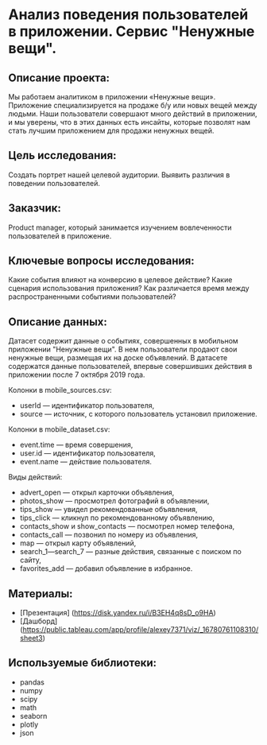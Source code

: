 # Анализ поведения пользователей в приложении. Сервис "Ненужные вещи".
## Описание проекта:
Мы работаем аналитиком в приложении «Ненужные вещи». Приложение специализируется на продаже б/у или новых вещей между людьми. Наши пользователи совершают много действий в приложении, и мы уверены, что в этих данных есть инсайты, которые позволят нам стать лучшим приложением для продажи ненужных вещей.

## Цель исследования: 
Создать портрет нашей целевой аудитории. Выявить различия в поведении пользователей.

## Заказчик: 
Product manager, который занимается изучением вовлеченности пользователей в приложение.

## Ключевые вопросы исследования:
Какие события влияют на конверсию в целевое действие?
Какие сценария использования приложения?
Как различается время между распространенными событиями пользователей?

## Описание данных:
Датасет содержит данные о событиях, совершенных в мобильном приложении "Ненужные вещи". В нем пользователи продают свои ненужные вещи, размещая их на доске объявлений. В датасете содержатся данные пользователей, впервые совершивших действия в приложении после 7 октября 2019 года.

Колонки в mobile_sources.csv:
- userId — идентификатор пользователя,
- source — источник, с которого пользователь установил приложение.

Колонки в mobile_dataset.csv:
- event.time — время совершения,
- user.id — идентификатор пользователя,
- event.name — действие пользователя.

Виды действий:
- advert_open — открыл карточки объявления,
- photos_show — просмотрел фотографий в объявлении,
- tips_show — увидел рекомендованные объявления,
- tips_click — кликнул по рекомендованному объявлению,
- contacts_show и show_contacts — посмотрел номер телефона,
- contacts_call — позвонил по номеру из объявления,
- map — открыл карту объявлений,
- search_1—search_7 — разные действия, связанные с поиском по сайту,
- favorites_add — добавил объявление в избранное.

## Материалы:
- [Презентация] (https://disk.yandex.ru/i/B3EH4q8sD_o9HA)
- [Дашборд] (https://public.tableau.com/app/profile/alexey7371/viz/_16780761108310/sheet3)

## Используемые библиотеки:
- pandas
- numpy
- scipy
- math
- seaborn 
- plotly
- json
